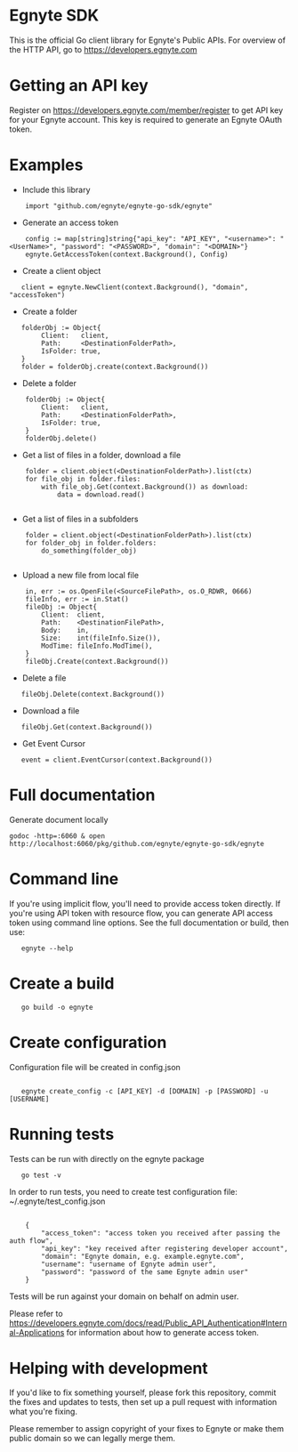 Egnyte SDK
==========

This is the official Go client library for Egnyte's Public APIs.
For overview of the HTTP API, go to https://developers.egnyte.com

Getting an API key
==================

Register on https://developers.egnyte.com/member/register to get API key
for your Egnyte account. This key is required to generate an Egnyte OAuth
token.

Examples
========

* Include this library

```
    import "github.com/egnyte/egnyte-go-sdk/egnyte"
```    


* Generate an access token

```
    config := map[string]string{"api_key": "API_KEY", "<username>": "<UserName>", "password": "<PASSWORD>", "domain": "<DOMAIN>"}
    egnyte.GetAccessToken(context.Background(), Config)
```

* Create a client object

```
   client = egnyte.NewClient(context.Background(), "domain", "accessToken")
```  



* Create a folder

```
   folderObj := Object{
		Client:   client,
		Path:     <DestinationFolderPath>,
		IsFolder: true,
   }
   folder = folderObj.create(context.Background())
```


* Delete a folder
```
    folderObj := Object{
		Client:   client,
		Path:     <DestinationFolderPath>,
		IsFolder: true,
	}
    folderObj.delete()
```

* Get a list of files in a folder, download a file
```
    folder = client.object(<DestinationFolderPath>).list(ctx)
    for file_obj in folder.files:
        with file_obj.Get(context.Background()) as download:
            data = download.read()
      
```

* Get a list of files in a subfolders
```
    folder = client.object(<DestinationFolderPath>).list(ctx)
    for folder_obj in folder.folders:
        do_something(folder_obj)
        
```

* Upload a new file from local file

```
    in, err := os.OpenFile(<SourceFilePath>, os.O_RDWR, 0666)
	fileInfo, err := in.Stat()
	fileObj := Object{
		Client:  client,
		Path:    <DestinationFilePath>,
		Body:    in,
		Size:    int(fileInfo.Size()),
		ModTime: fileInfo.ModTime(),
	}
	fileObj.Create(context.Background())
```

* Delete a file

```
   fileObj.Delete(context.Background())
```

* Download a file
```
   fileObj.Get(context.Background())
```

* Get Event Cursor
````
   event = client.EventCursor(context.Background())
````


Full documentation
==================
Generate document locally

```
godoc -http=:6060 & open http://localhost:6060/pkg/github.com/egnyte/egnyte-go-sdk/egnyte
```

Command line
============

If you're using implicit flow, you'll need to provide access token directly.
If you're using API token with resource flow, you can generate API access token using command line options.
See the full documentation or build, then use:

```
   egnyte --help
```   


Create a build
==============

```
   go build -o egnyte 
```


Create configuration
====================

Configuration file will be created in config.json

```

   egnyte create_config -c [API_KEY] -d [DOMAIN] -p [PASSWORD] -u [USERNAME]
```



Running tests
=============

Tests can be run with directly on the egnyte package

```
   go test -v
```

    

In order to run tests, you need to create test configuration file: ~/.egnyte/test_config.json

```

    {
        "access_token": "access token you received after passing the auth flow", 
        "api_key": "key received after registering developer account",
        "domain": "Egnyte domain, e.g. example.egnyte.com",
        "username": "username of Egnyte admin user", 
        "password": "password of the same Egnyte admin user"
    }
```

Tests will be run against your domain on behalf on admin user.

Please refer to https://developers.egnyte.com/docs/read/Public_API_Authentication#Internal-Applications for information
about how to generate access token.

Helping with development
========================

If you'd like to fix something yourself, please fork this repository,
commit the fixes and updates to tests, then set up a pull request with
information what you're fixing.

Please remember to assign copyright of your fixes to Egnyte or make them
public domain so we can legally merge them.

